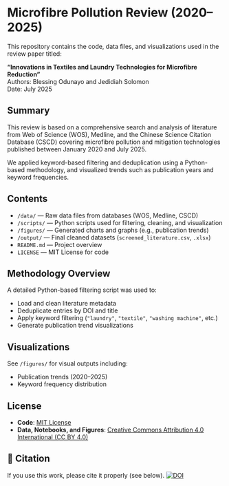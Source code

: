 # Microfibre Pollution Review (2020–2025)

This repository contains the code, data files, and visualizations used in the review paper titled:

**“Innovations in Textiles and Laundry Technologies for Microfibre Reduction”**  
Authors: Blessing Odunayo and Jedidiah Solomon  
Date: July 2025

## Summary

This review is based on a comprehensive search and analysis of literature from Web of Science (WOS), Medline, and the Chinese Science Citation Database (CSCD) covering microfibre pollution and mitigation technologies published between January 2020 and July 2025.

We applied keyword-based filtering and deduplication using a Python-based methodology, and visualized trends such as publication years and keyword frequencies.

## Contents

- `/data/` — Raw data files from databases (WOS, Medline, CSCD)
- `/scripts/` — Python scripts used for filtering, cleaning, and visualization
- `/figures/` — Generated charts and graphs (e.g., publication trends)
- `/output/` — Final cleaned datasets (`screened_literature.csv`, `.xlsx`)
- `README.md` — Project overview
- `LICENSE` — MIT License for code

## Methodology Overview

A detailed Python-based filtering script was used to:

- Load and clean literature metadata
- Deduplicate entries by DOI and title
- Apply keyword filtering (`"laundry"`, `"textile"`, `"washing machine"`, etc.)
- Generate publication trend visualizations

## Visualizations

See `/figures/` for visual outputs including:

- Publication trends (2020–2025)
- Keyword frequency distribution

## License

- **Code**: [MIT License](LICENSE)
- **Data, Notebooks, and Figures**: [Creative Commons Attribution 4.0 International (CC BY 4.0)](https://creativecommons.org/licenses/by/4.0/)

## 🔗 Citation

If you use this work, please cite it properly (see below).
[![DOI](https://zenodo.org/badge/DOI/10.5281/zenodo.15958141.svg)](https://doi.org/10.5281/zenodo.15958141)
